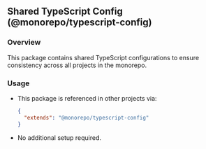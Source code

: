 ## Shared TypeScript Config (@monorepo/typescript-config)

### Overview
This package contains shared TypeScript configurations to ensure consistency across all projects in the monorepo.

### Usage
- This package is referenced in other projects via:
  ```json
  {
    "extends": "@monorepo/typescript-config"
  }
  ```
- No additional setup required.